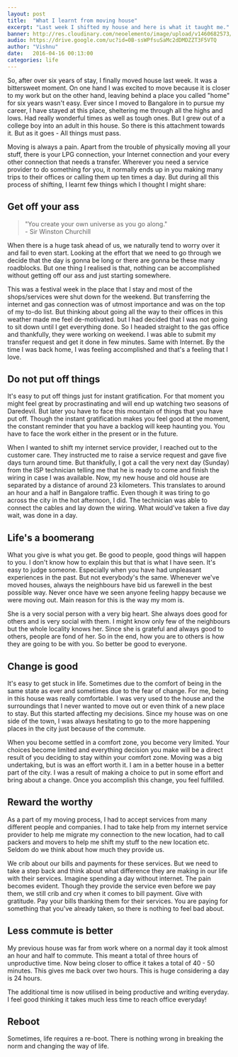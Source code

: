 ```yaml
---
layout: post
title:  "What I learnt from moving house"
excerpt: "Last week I shifted my house and here is what it taught me."
banner: http://res.cloudinary.com/neoelemento/image/upload/v1460682573/Shifting_wokcjg.jpg
audio: https://drive.google.com/uc?id=0B-ssWPfsuSaMc2dDMDZZT3F5VTQ
author: "Vishnu"
date:   2016-04-16 00:13:00
categories: life
---
```

So, after over six years of stay, I finally moved house last week. It was a bittersweet moment. On one hand I was excited to move because it is closer to my work but on the other hand, leaving behind a place you called "home" for six years wasn't easy. Ever since I moved to Bangalore in to pursue my career, I have stayed at this place, sheltering me through all the highs and lows. Had really wonderful times as well as tough ones. But I grew out of a college boy into an adult in this house. So there is this attachment towards it. But as it goes - All things must pass.

Moving is always a pain. Apart from the trouble of physically moving all your stuff, there is your LPG connection, your Internet connection and your every other connection that needs a transfer. Wherever you need a service provider to do something for you, it normally ends up in you making many trips to their offices or calling them up ten times a day. But during all this process of shifting, I learnt few things which I thought I might share:

## Get off your ass
> "You create your own universe as you go along." 
<br >- Sir Winston Churchill

When there is a huge task ahead of us, we naturally tend to worry over it and fail to even start. Looking at the effort that we need to go through we decide that the day is gonna be long or there are gonna be these many roadblocks. But one thing I realised is that, nothing can be accomplished without getting off our ass and just starting somewhere.

This was a festival week in the place that I stay and most of the shops/services were shut down for the weekend. But transferring the internet and gas connection was of utmost importance and was on the top of my to-do list. But thinking about going all the way to their offices in this weather made me feel de-motivated. but I had decided that I was not going to sit down until I get everything done. So I headed straight to the gas office and thankfully, they were working on weekend. I was able to submit my transfer request and get it done in few minutes. Same with Internet. By the time I was back home, I was feeling accomplished and that's a feeling that I love.

## Do not put off things
It's easy to put off things just for instant gratification. For that moment you might feel great by procrastinating and will end up watching two seasons of Daredevil. But later you have to face this mountain of things that you have put off. Though the instant gratification makes you feel good at the moment, the constant reminder that you have a backlog will keep haunting you. You have to face the work either in the present or in the future.

When I wanted to shift my internet service provider, I reached out to the customer care. They instructed me to raise a service request and gave five days turn around time. But thankfully, I got a call the very next day (Sunday) from the ISP technician telling me that he is ready to come and finish the wiring in case I was available. Now, my new house and old house are separated by a distance of around 23 kilometers. This translates to around an hour and a half in Bangalore traffic. Even though it was tiring to go across the city in the hot afternoon, I did. The technician was able to connect the cables and lay down the wiring. What would've taken a five day wait, was done in a day.

## Life's a boomerang
What you give is what you get. Be good to people, good things will happen to you. I don't know how to explain this but that is what I have seen. It's easy to judge someone. Especially when you have had unpleasant experiences in the past. But not everybody's the same. Whenever we've moved houses, always the neighbours have bid us farewell in the best possible way. Never once have we seen anyone feeling happy because we were moving out. Main reason for this is the way my mom is.

She is a very social person with a very big heart. She always does good for others and is very social with them. I might know only few of the neighbours but the whole locality knows her. Since she is grateful and always good to others, people are fond of her. So in the end, how you are to others is how they are going to be with you. So better be good to everyone.

## Change is good
It's easy to get stuck in life. Sometimes due to the comfort of being in the same state as ever and sometimes due to the fear of change. For me, being in this house was really comfortable. I was very used to the house and the surroundings that I never wanted to move out or even think of a new place to stay. But this started affecting my decisions. Since my house was on one side of the town, I was always hesitating to go to the more happening places in the city just because of the commute.

When you become settled in a comfort zone, you become very limited. Your choices become limited and everything decision you make will be a direct result of you deciding to stay within your comfort zone. Moving was a big undertaking, but is was an effort worth it. I am in a better house in a better part of the city. I was a result of making a choice to put in some effort and bring about a change. Once you accomplish this change, you feel fulfilled.

## Reward the worthy
As a part of my moving process, I had to accept services from many different people and companies. I had to take help from my internet service provider to help me migrate my connection to the new location, had to call packers and movers to help me shift my stuff to the new location etc. Seldom do we think about how much they provide us. 

We crib about our bills and payments for these services. But we need to take a step back and think about what difference they are making in our life with their services. Imagine spending a day without internet. The pain becomes evident. Though they provide the service even before we pay them, we still crib and cry when it comes to bill payment. Give with gratitude. Pay your bills thanking them for their services. You are paying for something that you've already taken, so there is nothing to feel bad about.

## Less commute is better
My previous house was far from work where on a normal day it took almost an hour and half to commute. This meant a total of three hours of unproductive time. Now being closer to office it takes a total of 40 - 50 minutes. This gives me back over two hours. This is huge considering a day is 24 hours.

The additional time is now utilised in being productive and writing everyday. I feel good thinking it takes much less time to reach office everyday!

## Reboot
Sometimes, life requires a re-boot. There is nothing wrong in breaking the norm and changing the way of life.